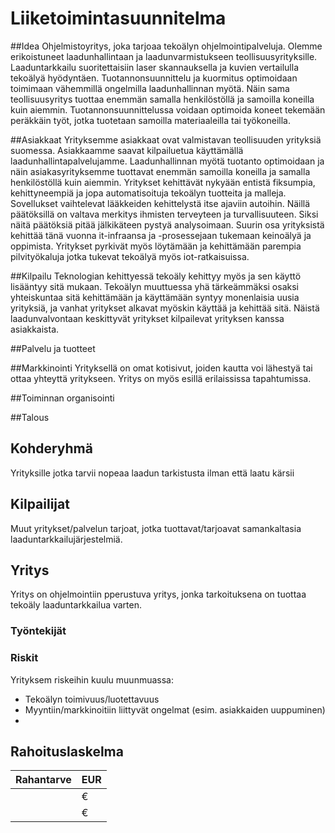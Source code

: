 Liiketoimintasuunnitelma
====================================================================

##Idea
Ohjelmistoyritys, joka tarjoaa tekoälyn ohjelmointipalveluja. Olemme erikoistuneet laadunhallintaan ja laadunvarmistukseen teollisuusyrityksille. Laaduntarkkailu suoritettaisiin laser skannauksella ja kuvien vertailulla tekoälyä hyödyntäen. Tuotannonsuunnittelu ja kuormitus optimoidaan toimimaan vähemmillä ongelmilla laadunhallinnan myötä. Näin sama teollisuusyritys tuottaa enemmän samalla henkilöstöllä ja samoilla koneilla kuin aiemmin. Tuotannonsuunnittelussa voidaan optimoida koneet tekemään peräkkäin työt, jotka tuotetaan samoilla materiaaleilla tai työkoneilla. 

##Asiakkaat
Yrityksemme asiakkaat ovat valmistavan teollisuuden yrityksiä suomessa. Asiakkaamme saavat kilpailuetua käyttämällä laadunhallintapalvelujamme. Laadunhallinnan myötä tuotanto optimoidaan ja näin asiakasyrityksemme tuottavat enemmän samoilla koneilla ja samalla henkilöstöllä kuin aiemmin. Yritykset kehittävät nykyään entistä fiksumpia, kehittyneempiä ja jopa automatisoituja tekoälyn tuotteita ja malleja. Sovellukset vaihtelevat lääkkeiden kehittelystä itse ajaviin autoihin. Näillä päätöksillä on valtava merkitys ihmisten terveyteen ja turvallisuuteen. Siksi näitä päätöksiä pitää jälkikäteen pystyä analysoimaan. Suurin osa yrityksistä kehittää tänä vuonna it-infraansa ja -prosessejaan tukemaan keinoälyä ja oppimista. Yritykset pyrkivät myös löytämään ja kehittämään parempia pilvityökaluja jotka tukevat tekoälyä myös iot-ratkaisuissa.

##Kilpailu
Teknologian kehittyessä tekoäly kehittyy myös ja sen käyttö lisääntyy sitä mukaan. Tekoälyn muuttuessa yhä tärkeämmäksi osaksi yhteiskuntaa sitä kehittämään ja käyttämään syntyy monenlaisia uusia yrityksiä, ja vanhat yritykset alkavat myöskin käyttää ja kehittää sitä. Näistä laadunvalvontaan keskittyvät yritykset kilpailevat yrityksen kanssa asiakkaista.

##Palvelu ja tuotteet

##Markkinointi
Yrityksellä on omat kotisivut, joiden kautta voi lähestyä tai ottaa yhteyttä yritykseen. Yritys on myös esillä erilaississa tapahtumissa.

##Toiminnan organisointi

##Talous

## Kohderyhmä
Yrityksille jotka tarvii nopeaa laadun tarkistusta ilman että laatu kärsii

## Kilpailijat
Muut yritykset/palvelun tarjoat, jotka tuottavat/tarjoavat samankaltasia laaduntarkkailujärjestelmiä.

## Yritys
Yritys on ohjelmointiin pperustuva yritys, jonka tarkoituksena on tuottaa tekoäly laaduntarkkailua varten. 

### Työntekijät

### Riskit
Yrityksem riskeihin kuulu muunmuassa:
* Tekoälyn toimivuus/luotettavuus
* Myyntiin/markkinoitiin liittyvät ongelmat (esim. asiakkaiden uuppuminen)
* 

## Rahoituslaskelma
| Rahantarve | EUR |
| ----------- | ----------- |
|  | € |
|  |€ |
